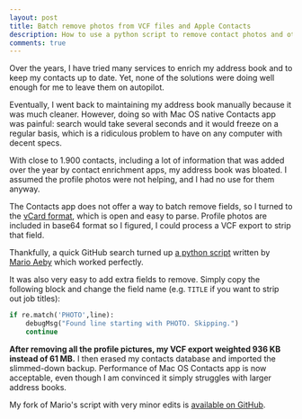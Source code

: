 ```yaml
---
layout: post
title: Batch remove photos from VCF files and Apple Contacts
description: How to use a python script to remove contact photos and other fields from VCF files.
comments: true
---
```


Over the years, I have tried many services to enrich my address book and to keep my contacts up to date. Yet, none of the solutions were doing well enough for me to leave them on autopilot.

Eventually, I went back to maintaining my address book manually because it was much cleaner. However, doing so with Mac OS native Contacts app was painful: search would take several seconds and it would freeze on a regular basis, which is a ridiculous problem to have on any computer with decent specs.

With close to 1.900 contacts, including a lot of information that was added over the year by contact enrichment apps, my address book was bloated. I assumed the profile photos were not helping, and I had no use for them anyway.

The Contacts app does not offer a way to batch remove fields, so I turned to the [vCard format](https://en.wikipedia.org/wiki/VCard), which is open and easy to parse. Profile photos are included in base64 format so I figured, I could process a VCF export to strip that field.

Thankfully, a quick GitHub search turned up [a python script](https://github.com/emeidi/strip-images-from-apple-vcard) written by [Mario Aeby](https://twitter.com/MarioAeby) which worked perfectly.

It was also very easy to add extra fields to remove. Simply copy the following block and change the field name (e.g.  `TITLE` if you want to strip out job titles):

```python
if re.match('PHOTO',line):
	debugMsg("Found line starting with PHOTO. Skipping.")
	continue
```

**After removing all the profile pictures, my VCF export weighted 936 KB instead of 61 MB.** I then erased my contacts database and imported the slimmed-down backup. Performance of Mac OS Contacts app is now acceptable, even though I am convinced it simply struggles with larger address books.

My fork of Mario's script with very minor edits is [available on GitHub](https://github.com/PierreLvx/strip-images-from-apple-vcard).